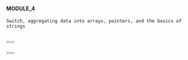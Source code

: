 
#### MODULE_4

```
Switch, aggregating data into arrays, pointers, and the basics of strings
```

```c

>>>

>>>
```
